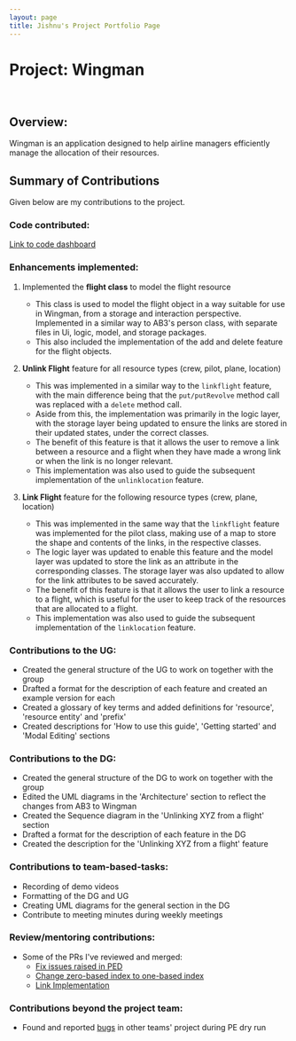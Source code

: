 ```yaml
---
layout: page
title: Jishnu's Project Portfolio Page
---
```


# Project: Wingman
<br>

## Overview:
Wingman is an application designed to help airline managers efficiently manage the allocation of their resources.
<br>

## Summary of Contributions
Given below are my contributions to the project.

### Code contributed:
[Link to code dashboard](https://nus-cs2103-ay2223s2.github.io/tp-dashboard/?search=jishnu28&breakdown=true&sort=groupTitle&sortWithin=title&since=2023-02-17&timeframe=commit&mergegroup=&groupSelect=groupByRepos&checkedFileTypes=docs~functional-code~test-code~other)

### Enhancements implemented:
1. Implemented the **flight class** to model the flight resource 
   - This class is used to model the flight object in a way suitable for use in Wingman,
     from a storage and interaction perspective. Implemented in a similar way to AB3's person class,
     with separate files in Ui, logic, model, and storage packages.
   - This also included the implementation of the add and delete feature for the flight objects.
   
2. **Unlink Flight** feature for all resource types (crew, pilot, plane, location)
   - This was implemented in a similar way to the `linkflight` feature, with the main difference being that the
     `put/putRevolve` method call was replaced with a `delete` method call.
   - Aside from this, the implementation was primarily in the logic layer,
     with the storage layer being updated to ensure the links are stored in their updated states,
     under the correct classes.
   - The benefit of this feature is that it allows the user to remove a link between a resource and a flight
     when they have made a wrong link or when the link is no longer relevant.
   - This implementation was also used to guide the subsequent implementation of the `unlinklocation` feature.
   
3. **Link Flight** feature for the following resource types (crew, plane, location)
   - This was implemented in the same way that the `linkflight` feature was implemented for the pilot class,
     making use of a map to store the shape and contents of the links, in the respective classes.
   - The logic layer was updated to enable this feature and the model layer was updated to store the link as
     an attribute in the corresponding classes. The storage layer was also updated to allow for the link
     attributes to be saved accurately.
   - The benefit of this feature is that it allows the user to link a resource to a flight, which is useful
     for the user to keep track of the resources that are allocated to a flight.
   - This implementation was also used to guide the subsequent implementation of the `linklocation` feature.

### Contributions to the UG:
- Created the general structure of the UG to work on together with the group 
- Drafted a format for the description of each feature and created an example version for each
- Created a glossary of key terms and added definitions for 'resource', 'resource entity' and 'prefix'
- Created descriptions for 'How to use this guide', 'Getting started' and 'Modal Editing' sections

### Contributions to the DG:
- Created the general structure of the DG to work on together with the group
- Edited the UML diagrams in the 'Architecture' section to reflect the changes from AB3 to Wingman
- Created the Sequence diagram in the 'Unlinking XYZ from a flight' section
- Drafted a format for the description of each feature in the DG
- Created the description for the 'Unlinking XYZ from a flight' feature

### Contributions to team-based-tasks:
- Recording of demo videos
- Formatting of the DG and UG
- Creating UML diagrams for the general section in the DG
- Contribute to meeting minutes during weekly meetings

### Review/mentoring contributions:
- Some of the PRs I've reviewed and merged:
  - [Fix issues raised in PED](https://github.com/AY2223S2-CS2103T-W11-1/tp/pull/224)
  - [Change zero-based index to one-based index](https://github.com/AY2223S2-CS2103T-W11-1/tp/pull/138)
  - [Link Implementation](https://github.com/AY2223S2-CS2103T-W11-1/tp/pull/81)


### Contributions beyond the project team:
- Found and reported [bugs](https://github.com/jishnu28/ped/tree/main/files) in other teams' project during PE dry run
